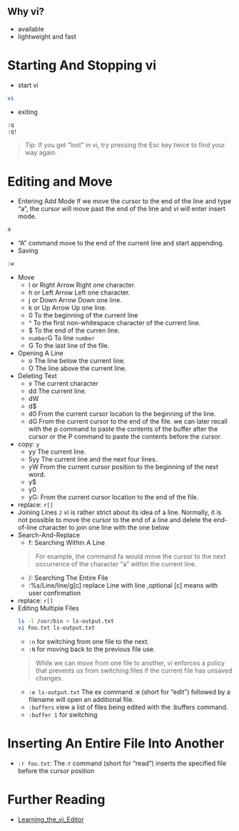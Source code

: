 <!--
.. title: 12]A Gentle Introduction to vi
.. slug: 12a-gentle-introduction-to-vi
.. date: 2019-03-27 00:53:42 UTC+08:00
.. tags: 
.. category: 
.. link: 
.. description: 
.. type: text
-->

## Why vi?

* available
* lightweight and fast
# Starting And Stopping vi
* start vi
```bash
vi
```
* exiting
```bash
:q
:q!
```
> Tip: If you get “lost” in vi, try pressing the Esc key twice to find your way again.

# Editing and Move
* Entering Add Mode
If we move the cursor to the end of the line and type “a”, the cursor will move past the end of the line and vi will enter insert mode. 
```bash
a
```
* “A” command move to the end of the current line and start appending.
* Saving
```bash
:w
```
* Move
	* l or Right Arrow Right one character.
	* h or Left Arrow Left one character.
	* j or Down Arrow Down one line.
	* k or Up Arrow Up one line.
	* 0 To the beginning of the current line
	* ^ To the first non-whitespace character of the current line.
	* $ To the end of the curren line.
	* `number`G To line `number`
	* G To the last line of the file.
* Opening A Line
	* o The line below the current line.
	* O The line above the current line.
* Deleting Text
	* x The current character
	* dd The current line.
	* dW 
	* d$
	* d0 From the current cursor location to the beginning of the line.
	* dG From the current cursor to the end of the file.
we can later recall
with the p command to paste the contents of the buffer after the cursor or the P command
to paste the contents before the cursor.
* copy: `y`
	* yy The current line.
	* 5yy The current line and the next four lines.
	* yW From the current cursor position to the beginning of the next word.
	* y$
	* y0
	* yG: From the current cursor location to the end of the file.
* replace: `r[]`
* Joining Lines `J`
vi is rather strict about its idea of a line. Normally, it is not possible to move the cursor to the end of a line and delete the end-of-line character to join one line with the one below
* Search-And-Replace
	* f: Searching Within A Line
	> For example, the command fa would move the cursor to the next occurrence of the character “a” within the current line. 
	* /: Searching The Entire File
	* :%s/Line/line/g[c] replace Line with line ,optional [c] means with user confirmation
* replace: `r[]`
* Editing Multiple Files
	```bash
	ls -l /usr/bin > ls-output.txt
	vi foo.txt ls-output.txt
	```
	* `:n` for switching from one file to the next.
	* `:N` for moving back to the previous file use.
	> While we can move from one file to another, vi enforces a policy that prevents us from switching files if the current file has unsaved changes. 
	* `:e ls-output.txt` The ex command :e (short for “edit”) followed by a filename will open an additional file.
	* `:buffers` view a list of files being edited with the :buffers command. 
	* `:buffer 1` for switching
# Inserting An Entire File Into Another
* `:r foo.txt`: The :r command (short for “read”) inserts the specified file before the cursor position
# Further Reading
* [Learning_the_vi_Editor](https://en.wikibooks.org/wiki/Learning_the_vi_Editor
)
